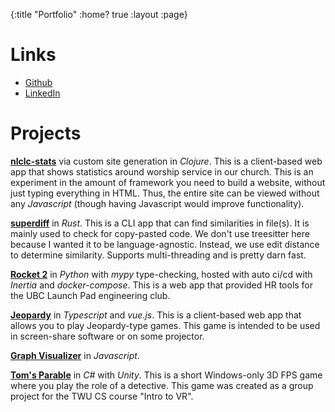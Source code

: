 {:title "Portfolio"
 :home? true
 :layout :page}

# Links

- [Github](https://github.com/chuck-sys)
- [LinkedIn](https://www.linkedin.com/in/cheukyin)

# Projects

**[nlclc-stats](https://github.com/NLCLC-CM/stats)** via custom site generation in *Clojure*. This is
a client-based web app that shows statistics around worship service in our church. This is an experiment
in the amount of framework you need to build a website, without just typing everything in HTML. Thus, the
entire site can be viewed without any *Javascript* (though having Javascript would improve functionality).

**[superdiff](https://github.com/chuck-sys/superdiff)** in *Rust*. This is a CLI app that can find
similarities in file(s). It is mainly used to check for copy-pasted code. We don't use treesitter here
because I wanted it to be language-agnostic. Instead, we use edit distance to determine similarity.
Supports multi-threading and is pretty darn fast.

**[Rocket 2](https://github.com/ubclaunchpad/rocket2)** in *Python* with *mypy* type-checking, hosted with
auto ci/cd with *Inertia* and *docker-compose*. This is a web app that provided HR tools for the UBC
Launch Pad engineering club.

**[Jeopardy](https://gitlab.com/chucksys/jeopardy-vue)** in *Typescript* and *vue.js*. This is
a client-based web app that allows you to play Jeopardy-type games. This game is intended to be used in
screen-share software or on some projector.

**[Graph Visualizer](https://github.com/chuck-sys/graph-viz-js)** in *Javascript*.

**[Tom's Parable](https://github.com/chuck-sys/operation-omega)** in *C#* with *Unity*. This is
a short Windows-only 3D FPS game where you play the role of a detective. This game was created as a group
project for the TWU CS course "Intro to VR".
